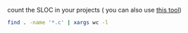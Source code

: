 
count the SLOC in your projects ( you can also use [this tool](https://dwheeler.com/sloccount/))
```bash
find . -name '*.c' | xargs wc -l
```
